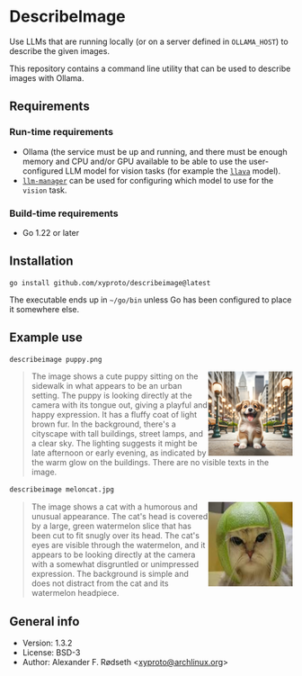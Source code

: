 # DescribeImage

Use LLMs that are running locally (or on a server defined in `OLLAMA_HOST`) to describe the given images.

This repository contains a command line utility that can be used to describe images with Ollama.

## Requirements

### Run-time requirements

* Ollama (the service must be up and running, and there must be enough memory and CPU and/or GPU available to be able to use the user-configured LLM model for vision tasks (for example the [`llava`](https://ollama.com/library/llava) model).
* [`llm-manager`](https://github.com/xyproto/llm-manager) can be used for configuring which model to use for the `vision` task.

### Build-time requirements

* Go 1.22 or later

## Installation

    go install github.com/xyproto/describeimage@latest

The executable ends up in `~/go/bin` unless Go has been configured to place it somewhere else.

## Example use

```sh
describeimage puppy.png
```

<img align="right" width="150" height="150" alt="Puppy" src="img/puppy.png">

> The image shows a cute puppy sitting on the sidewalk in what appears to be an urban setting. The puppy is looking directly at the camera with its tongue out, giving a playful and happy expression. It has a fluffy coat of light brown fur. In the background, there's a cityscape with tall buildings, street lamps, and a clear sky. The lighting suggests it might be late afternoon or early evening, as indicated by the warm glow on the buildings. There are no visible texts in the image.

```sh
describeimage meloncat.jpg
```

<img align="right" width="150" height="150" alt="Melon Cat" src="img/meloncat.jpg">

> The image shows a cat with a humorous and unusual appearance. The cat's head is covered by a large, green watermelon slice that has been cut to fit snugly over its head. The cat's eyes are visible through the watermelon, and it appears to be looking directly at the camera with a somewhat disgruntled or unimpressed expression. The background is simple and does not distract from the cat and its watermelon headpiece.

## General info

* Version: 1.3.2
* License: BSD-3
* Author: Alexander F. Rødseth &lt;xyproto@archlinux.org&gt;
